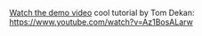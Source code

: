 [Watch the demo video](https://pd-site.s3.amazonaws.com/use-react/final_apples_with_motion.mp4)
cool tutorial by Tom Dekan: https://www.youtube.com/watch?v=Az1BosALarw 
